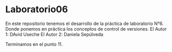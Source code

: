 # Laboratorio06
En este repositorio tenemos el desarrollo de la práctica de laboratorio N°6. Donde ponemos en práctica los conceptos de control de versiones.
El Autor 1: DAvid Useche
El Autor 2: Daniela Sepúlveda

Terminamos en el punto 11. 
